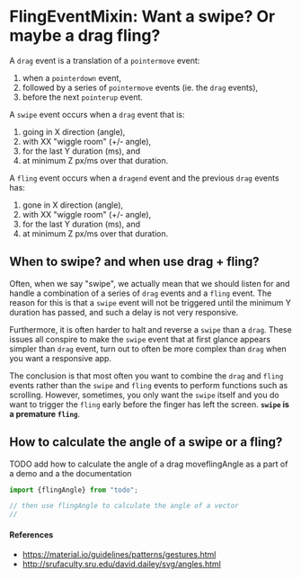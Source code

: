 # FlingEventMixin: Want a swipe? Or maybe a drag fling? 

A `drag` event is a translation of a `pointermove` event:
1. when a `pointerdown` event,
2. followed by a series of `pointermove` events (ie. the `drag` events),
3. before the next `pointerup` event.

A `swipe` event occurs when a `drag` event that is:
1. going in X direction (angle), 
2. with XX "wiggle room" (+/- angle),
3. for the last Y duration (ms), and
4. at minimum Z px/ms over that duration.

A `fling` event occurs when a `dragend` event and the previous `drag` events has:
1. gone in X direction (angle), 
2. with XX "wiggle room" (+/- angle),
3. for the last Y duration (ms), and
4. at minimum Z px/ms over that duration.

## When to swipe? and when use drag + fling?

Often, when we say "swipe", we actually mean that we should listen for and handle 
a combination of a series of `drag` events and a `fling` event. 
The reason for this is that a `swipe` event will not be triggered until the minimum Y 
duration has passed, and such a delay is not very responsive.

Furthermore, it is often harder to halt and reverse a `swipe` than a `drag`. 
These issues all conspire to make the `swipe` event that 
at first glance appears simpler than `drag` event, turn out to often be more complex than `drag`
when you want a responsive app.

The conclusion is that most often you want to combine the `drag` and `fling` events 
rather than the `swipe` and `fling` events to perform functions such as scrolling. 
However, sometimes, you only want the `swipe` itself and you do want to trigger the `fling` early 
before the finger has left the screen. **`swipe` is a premature `fling`**.

## How to calculate the angle of a swipe or a fling?
TODO add how to calculate the angle of a drag moveflingAngle as a part of a demo and a the documentation
```javascript
import {flingAngle} from "todo";

// then use flingAngle to calculate the angle of a vector
// 
```




#### References
* https://material.io/guidelines/patterns/gestures.html
* http://srufaculty.sru.edu/david.dailey/svg/angles.html

